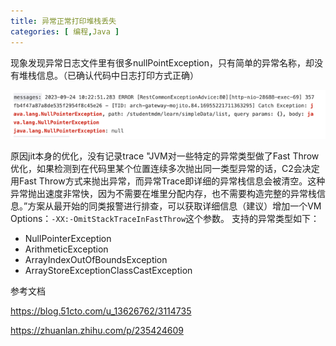```yaml
---
title: 异常正常打印堆栈丢失
categories: [ 编程,Java ]
---
```


现象发现异常日志文件里有很多nullPointException，只有简单的异常名称，却没有堆栈信息。（已确认代码中日志打印方式正确）

![](/assets/2024/03/18/img_9.png)

原因jit本身的优化，没有记录trace "JVM对一些特定的异常类型做了Fast Throw优化，如果检测到在代码里某个位置连续多次抛出同一类型异常的话，C2会决定用Fast
Throw方式来抛出异常，而异常Trace即详细的异常栈信息会被清空。这种异常抛出速度非常快，因为不需要在堆里分配内存，也不需要构造完整的异常栈信息。”方案从最开始的同类报警进行排查，可以获取详细信息（建议）增加一个VM
Options：`-XX:-OmitStackTraceInFastThrow`这个参数。
支持的异常类型如下：

- NullPointerException
- ArithmeticException
- ArrayIndexOutOfBoundsException
- ArrayStoreExceptionClassCastException

参考文档

https://blog.51cto.com/u_13626762/3114735

https://zhuanlan.zhihu.com/p/235424609
